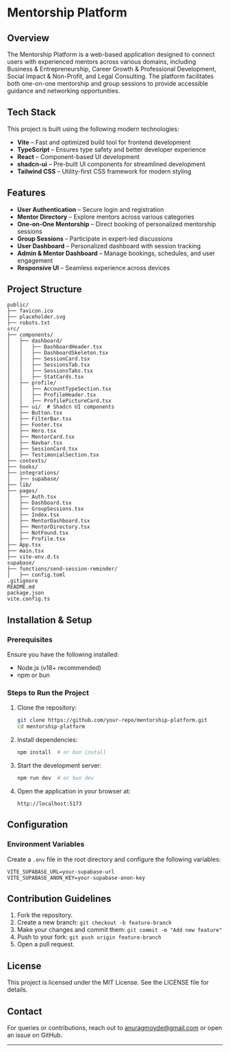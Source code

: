 # Mentorship Platform

## Overview
The Mentorship Platform is a web-based application designed to connect users with experienced mentors across various domains, including Business & Entrepreneurship, Career Growth & Professional Development, Social Impact & Non-Profit, and Legal Consulting. The platform facilitates both one-on-one mentorship and group sessions to provide accessible guidance and networking opportunities.

## Tech Stack
This project is built using the following modern technologies:

- **Vite** – Fast and optimized build tool for frontend development
- **TypeScript** – Ensures type safety and better developer experience
- **React** – Component-based UI development
- **shadcn-ui** – Pre-built UI components for streamlined development
- **Tailwind CSS** – Utility-first CSS framework for modern styling

## Features
- **User Authentication** – Secure login and registration
- **Mentor Directory** – Explore mentors across various categories
- **One-on-One Mentorship** – Direct booking of personalized mentorship sessions
- **Group Sessions** – Participate in expert-led discussions
- **User Dashboard** – Personalized dashboard with session tracking
- **Admin & Mentor Dashboard** – Manage bookings, schedules, and user engagement
- **Responsive UI** – Seamless experience across devices

## Project Structure
```
public/
├── favicon.ico
├── placeholder.svg
├── robots.txt
src/
├── components/
│   ├── dashboard/
│   │   ├── DashboardHeader.tsx
│   │   ├── DashboardSkeleton.tsx
│   │   ├── SessionCard.tsx
│   │   ├── SessionsTab.tsx
│   │   ├── SessionsTabs.tsx
│   │   ├── StatCards.tsx
│   ├── profile/
│   │   ├── AccountTypeSection.tsx
│   │   ├── ProfileHeader.tsx
│   │   ├── ProfilePictureCard.tsx
│   ├── ui/  # Shadcn UI components
│   ├── Button.tsx
│   ├── FilterBar.tsx
│   ├── Footer.tsx
│   ├── Hero.tsx
│   ├── MentorCard.tsx
│   ├── Navbar.tsx
│   ├── SessionCard.tsx
│   ├── TestimonialSection.tsx
├── contexts/
├── hooks/
├── integrations/
│   ├── supabase/
├── lib/
├── pages/
│   ├── Auth.tsx
│   ├── Dashboard.tsx
│   ├── GroupSessions.tsx
│   ├── Index.tsx
│   ├── MentorDashboard.tsx
│   ├── MentorDirectory.tsx
│   ├── NotFound.tsx
│   ├── Profile.tsx
├── App.tsx
├── main.tsx
├── vite-env.d.ts
supabase/
├── functions/send-session-reminder/
│   ├── config.toml
.gitignore
README.md
package.json
vite.config.ts
```

## Installation & Setup
### Prerequisites
Ensure you have the following installed:
- Node.js (v18+ recommended)
- npm or bun

### Steps to Run the Project
1. Clone the repository:
   ```sh
   git clone https://github.com/your-repo/mentorship-platform.git
   cd mentorship-platform
   ```
2. Install dependencies:
   ```sh
   npm install  # or bun install
   ```
3. Start the development server:
   ```sh
   npm run dev  # or bun dev
   ```
4. Open the application in your browser at:
   ```
   http://localhost:5173
   ```

## Configuration
### Environment Variables
Create a `.env` file in the root directory and configure the following variables:
```
VITE_SUPABASE_URL=your-supabase-url
VITE_SUPABASE_ANON_KEY=your-supabase-anon-key
```

## Contribution Guidelines
1. Fork the repository.
2. Create a new branch: `git checkout -b feature-branch`
3. Make your changes and commit them: `git commit -m "Add new feature"`
4. Push to your fork: `git push origin feature-branch`
5. Open a pull request.

## License
This project is licensed under the MIT License. See the LICENSE file for details.

## Contact
For queries or contributions, reach out to anuragmoyde@gmail.com or open an issue on GitHub.

---

